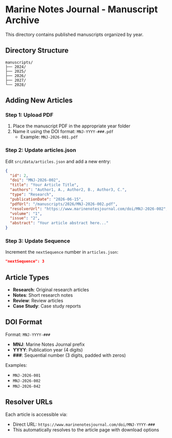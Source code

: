 # Marine Notes Journal - Manuscript Archive

This directory contains published manuscripts organized by year.

## Directory Structure

```
manuscripts/
├── 2024/
├── 2025/
├── 2026/
├── 2027/
└── 2028/
```

## Adding New Articles

### Step 1: Upload PDF
1. Place the manuscript PDF in the appropriate year folder
2. Name it using the DOI format: `MNJ-YYYY-###.pdf`
   - Example: `MNJ-2026-001.pdf`

### Step 2: Update articles.json
Edit `src/data/articles.json` and add a new entry:

```json
{
  "id": 2,
  "doi": "MNJ-2026-002",
  "title": "Your Article Title",
  "authors": "Author1, A., Author2, B., Author3, C.",
  "type": "Research",
  "publicationDate": "2026-06-15",
  "pdfUrl": "/manuscripts/2026/MNJ-2026-002.pdf",
  "resolverUrl": "https://www.marinenotesjournal.com/doi/MNJ-2026-002",
  "volume": "1",
  "issue": "2",
  "abstract": "Your article abstract here..."
}
```

### Step 3: Update Sequence
Increment the `nextSequence` number in `articles.json`:
```json
"nextSequence": 3
```

## Article Types
- **Research**: Original research articles
- **Notes**: Short research notes
- **Review**: Review articles
- **Case Study**: Case study reports

## DOI Format
Format: `MNJ-YYYY-###`
- **MNJ**: Marine Notes Journal prefix
- **YYYY**: Publication year (4 digits)
- **###**: Sequential number (3 digits, padded with zeros)

Examples:
- `MNJ-2026-001`
- `MNJ-2026-002`
- `MNJ-2026-042`

## Resolver URLs
Each article is accessible via:
- Direct URL: `https://www.marinenotesjournal.com/doi/MNJ-YYYY-###`
- This automatically resolves to the article page with download options
